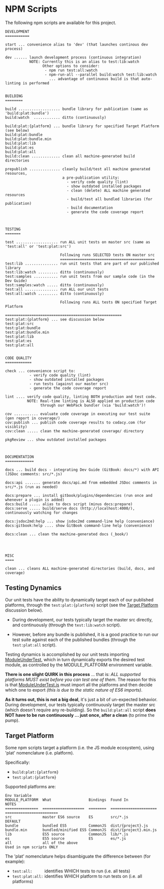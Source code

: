 # NPM Scripts

The following npm scripts are available for this project.

```
DEVELOPMENT
===========

start ... convenience alias to 'dev' (that launches continous dev process)

dev ...... launch development process (continuous integration)
           NOTE: Currently this is an alias to test:lib:watch
                 Other options to consider: 
                  - npm run test:all:watch
                  - npm-run-all --parallel build:watch test:lib:watch
                    ... advantage of continuous build is that auto-linting is performed


BUILDING
========

build ................... bundle library for publication (same as 'build:plat:bundle')
build:watch  ............ ditto (continuously)

build:plat:{platform} ... bundle library for specified Target Platform (see below)
build:plat:bundle
build:plat:bundle.min
build:plat:lib
build:plat:es
build:plat:all
build:clean ............. clean all machine-generated build directories

prepublish .............. cleanly build/test all machine generated resources,
                          a pre-publication utility:
                            - verify code quality (lint)
                            - show outdated installed packages
                            - clean (delete) ALL machine generated resources
                            - build/test all bundled libraries (for publication)
                            - build documentation
                            - generate the code coverage report



TESTING
=======

test ................... run ALL unit tests on master src (same as 'test:all' or 'test:plat:src')

                         Following runs SELECTED tests ON master src
                         ===========================================
test:lib ............... run unit tests that are part of our published library
test:lib:watch ......... ditto (continuously)
test:samples ........... run unit tests from our sample code (in the Dev Guide)
test:samples:watch ..... ditto (continuously)
test:all ............... run ALL our unit tests
test:all:watch ......... ditto (continuously)

                         Following runs ALL tests ON specified Target Platform
                         =====================================================
test:plat:{platform} ... see discussion below
test:plat:src
test:plat:bundle
test:plat:bundle.min
test:plat:lib
test:plat:es
test:plat:all


CODE QUALITY
============

check ... convenience script to:
           - verify code quality (lint)
           - show outdated installed packages
           - run tests (against our master src)
           - generate the code coverage report

lint .... verify code quality, linting BOTH production and test code.
          NOTE: Real-time linting is ALSO applied on production code
                through our WebPack bundler (via 'build:watch')!

cov ........... evaluate code coverage in executing our test suite (gen report in coverage/)
cov:publish ... publish code coverage results to codacy.com (for visiblity)
cov:clean ..... clean the machine-generated coverage/ directory

pkgReview ... show outdated installed packages



DOCUMENTATION
=============

docs ... build docs - integrating Dev Guide (GitBook: docs/*) with API (JSDoc comments: src/*.js)

docs:api ....... generate docs/api.md from embedded JSDoc comments in src/*.js (run as needed)

docs:prepare ... install gitbook/plugins/dependencies (run once and whenever a plugin is added)
docs:build ..... alias to docs script (minus docs:prepare)
docs:serve ..... build/serve docs (http://localhost:4000/), continuously watching for changes

docs:jsdoc2md:help ... show jsdoc2md command-line help (convenience)
docs:gitbook:help .... show GitBook command-line help (convenience)

docs:clean ... clean the machine-generated docs (_book/)




MISC
====

clean ... cleans ALL machine-generated directories (build, docs, and coverage)
```



## Testing Dynamics

Our unit tests have the ability to dynamically target each of our
published platforms, through the `test:plat:{platform}` script (see the
[Target Platform](#target-platform) discussion below).

- During development, our tests typically target the master src
  directly, and continuously (through the `test:lib:watch` script).
  
- However, before any bundle is published, it is a good practice to run
  our test suite against each of the published bundles (through the
  `test:plat:all` script).

Testing dynamics is accomplished by our unit tests importing
[ModuleUnderTest](tooling/ModuleUnderTest.js), which in turn
dynamically exports the desired test module, as controlled by the
MODULE_PLATFORM environment variable.

**There is one slight QUIRK in this process** ... that is: *ALL
supported platforms MUST exist before you can test one of them*.  The
reason for this is that
[ModuleUnderTest.js](tooling/ModuleUnderTest.js) must import all
the platforms and then decide which one to export *(this is due to the
static nature of ES6 imports)*.

**As it turns out, this is not a big deal**, it's just a bit of
un-expected behavior.  During development, our tests typically
continuously target the master src (which doesn't require any
re-building).  So the `build:plat:all` script **does NOT have to be run
continuously ... just once, after a clean** (to prime the pump).




## Target Platform

Some npm scripts target a platform (i.e. the JS module ecosystem),
using 'plat' nomenclature (i.e. platform).

Specifically:

 - `build:plat:{platform}`
 - `test:plat:{platform}`

Supported platforms are:

```
Env Variable
MODULE_PLATFORM  What                 Bindings  Found In               NOTES                   
===============  ===================  ========  =====================  ========================
src              master ES6 source    ES        src/*.js               DEFAULT                 
bundle           bundled ES5          CommonJS  dist/{project}.js                              
bundle.min       bundled/minified ES5 CommonJS  dist/{project}.min.js                          
lib              ES5 source           CommonJS  lib/*.js                                       
es               ES5 source           ES        es/*.js                                        
all              all of the above                                      Used in npm scripts ONLY
```

The 'plat' nomenclature helps disambiguate the difference between (for example):
 - `test:all:     ` identifies WHICH tests to run (i.e. all tests)
 - `test:plat:all:` identifies WHICH platform to run tests on (i.e. all platforms)
